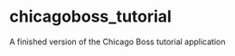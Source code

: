 chicagoboss_tutorial
====================

A finished version of the Chicago Boss tutorial application